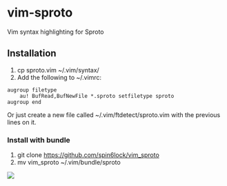 # vim-sproto

Vim syntax highlighting for Sproto

## Installation
1. cp sproto.vim ~/.vim/syntax/
2. Add the following to ~/.vimrc:

```vim
augroup filetype
    au! BufRead,BufNewFile *.sproto setfiletype sproto
augroup end
```
Or just create a new file called ~/.vim/ftdetect/sproto.vim with the previous lines on it.

### Install with bundle
1. git clone https://github.com/spin6lock/vim_sproto
2. mv vim_sproto ~/.vim/bundle/sproto

<img src="http://i3.tietuku.com/9dacb2f4142a67c3.png">
